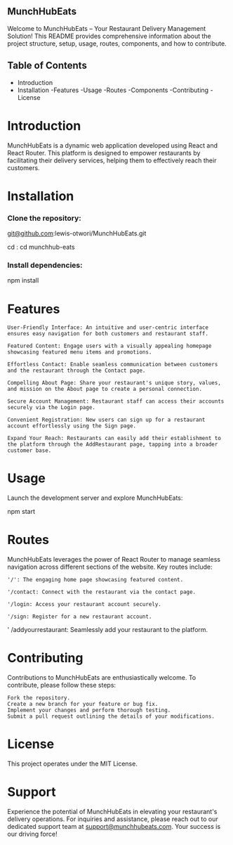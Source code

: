 ## MunchHubEats
Welcome to MunchHubEats – Your Restaurant Delivery Management Solution! This README provides comprehensive information about the project structure, setup, usage, routes, components, and how to contribute.

## Table of Contents
   - Introduction
   - Installation
    -Features
    -Usage
    -Routes
    -Components
    -Contributing
    -License

# Introduction

MunchHubEats is a dynamic web application developed using React and React Router. This platform is designed to empower restaurants by facilitating their delivery services, helping them to effectively reach their customers.

# Installation

### Clone the repository:

git@github.com:lewis-otwori/MunchHubEats.git

cd :
cd munchhub-eats
 
### Install dependencies:

npm install


# Features
    User-Friendly Interface: An intuitive and user-centric interface ensures easy navigation for both customers and restaurant staff.

    Featured Content: Engage users with a visually appealing homepage showcasing featured menu items and promotions.

    Effortless Contact: Enable seamless communication between customers and the restaurant through the Contact page.

    Compelling About Page: Share your restaurant's unique story, values, and mission on the About page to create a personal connection.

    Secure Account Management: Restaurant staff can access their accounts securely via the Login page.

    Convenient Registration: New users can sign up for a restaurant account effortlessly using the Sign page.

    Expand Your Reach: Restaurants can easily add their establishment to the platform through the AddRestaurant page, tapping into a broader customer base.

# Usage

Launch the development server and explore MunchHubEats:

npm start

# Routes

MunchHubEats leverages the power of React Router to manage seamless navigation across different sections of the website. Key routes include:

    '/': The engaging home page showcasing featured content.

    '/contact: Connect with the restaurant via the contact page.

    '/login: Access your restaurant account securely.

    '/sign: Register for a new restaurant account.

   ' /addyourrestaurant: Seamlessly add your restaurant to the platform.



# Contributing

Contributions to MunchHubEats are enthusiastically welcome. To contribute, please follow these steps:

    Fork the repository.
    Create a new branch for your feature or bug fix.
    Implement your changes and perform thorough testing.
    Submit a pull request outlining the details of your modifications.

# License

This project operates under the MIT License.


# Support

Experience the potential of MunchHubEats in elevating your restaurant's delivery operations. For inquiries and assistance, please reach out to our dedicated support team at support@munchhubeats.com. Your success is our driving force!